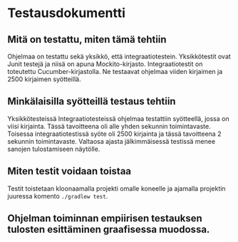# Testausdokumentti

## Mitä on testattu, miten tämä tehtiin

Ohjelmaa on testattu sekä yksikkö, että integraatiotestein.
Yksikkötestit ovat Junit testejä ja niisä on apuna Mockito-kirjasto.
Integraatiotestit on toteutettu Cucumber-kirjastolla. Ne testaavat ohjelmaa viiden kirjaimen ja 2500 kirjaimen syötteillä.

## Minkälaisilla syötteillä testaus tehtiin

Yksikkötesteissä
Integraatiotesteissä ohjelmaa testattiin syötteellä, jossa on viisi kirjainta. Tässä tavoitteena oli alle yhden sekunnin toimintavaste. Toisessa integraatiotestissä syöte oli 2500 kirjainta ja tässä tavoitteena 2 sekunnin toimintavaste. Valtaosa ajasta jälkimmäisessä testissä menee sanojen tulostamiseen näytölle.

## Miten testit voidaan toistaa

Testit toistetaan kloonaamalla projekti omalle koneelle ja ajamalla projektin juuressa komento `./gradlew test`.

## Ohjelman toiminnan empiirisen testauksen tulosten esittäminen graafisessa muodossa.

